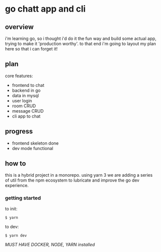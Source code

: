 # go chatt app and cli

## overview

i'm learning go, so i thought i'd do it the fun way and build some actual app, trying to make it 'production worthy'. to that end i'm going to layout my plan here so that i can forget it!

## plan

core features:

* frontend to chat
* backend in go
* data in mysql
* user login
* room CRUD
* message CRUD
* cli app to chat

## progress

* frontend skeleton done
* dev mode functional

## how to

this is a hybrid project in a monorepo. using yarn 3 we are adding a series of util from the npm ecosystem to lubricate and improve the go dev experience.

### getting started

to init:

```
$ yarn
```

to dev:

```
$ yarn dev
```

*MUST HAVE DOCKER, NODE, YARN installed*